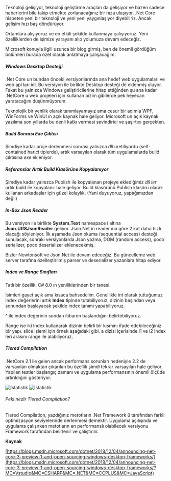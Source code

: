 ﻿Teknoloji gelişiyor, teknoloji geliştirme araçları da gelişiyor ve bazen sadece haberlerini bile takip etmekte zorlanacağınız bir hıza ulaşıyor.
.Net Core nispeten yeni bir teknoloji ve yeni yeni yaygınlaşıyor diyebiliriz. Ancak gelişim hızı baş döndürüyor.

Ortamlara alışıyoruz ve en etkili şekilde kullanmaya çalışıyoruz. Yeni özelliklerden de işimize yarayanı alıp yolumuza devam edeceğiz. 

Microsoft konuyla ilgili uzunca bir blog girmiş, ben de önemli gördüğüm bölümleri burada özet olarak anlatmaya çalışacağım.

##### Windows Desktop Desteği

.Net Core un bundan önceki versiyonlarında ana hedef web uygulamaları ve web api ları idi. Bu versiyon ile birlikte Desktop desteği de eklenmiş oluyor.
Fakat bu yalnızca Windows geliştiricilerine hitap ettiğinden şu ana kadar .NetCore u web projeleri için kullanan bizim gibilerde pek heyecan yaratacağını düşünmüyorum.

Teknolojik bir yenilik olarak tanımlayamayız ama cesur bir adımla WPF, WinForms ve WinUI ın açık kaynak hale geliyor. Microsoft un açık kaynak yazılıma son yıllarda bu denli katkı vermesi sevindirici ve şaşırtıcı gerçekten.

##### Build Sonrası Exe Çıktısı

Şimdiye kadar proje derlenmesi sonrası yalnızca _dll_ üretiliyordu (self-contained harici tiplerde), artık varsayılan olarak tüm uygulamalarda build çıktısına _exe_ ekleniyor.

##### Referanslar Artık Build Klasörüne Kopyalanıyor

Şimdiye kadar yalnızca Publish ile kopyalanan projeye eklediğimiz _dll ler_ artık build ile kopyalanır hale geliyor. Build klasörünü Publish klasörü olarak kullanan arkadaşlar için güzel kolaylık. (Yani duyuyoruz, yaptığımızdan değil)

##### In-Box Json Reader

Bu versiyon ile birlikte **System.Text** namespace i altına **Json.Utf8JsonReader** geliyor. Json.Net in reader ına göre 2 kat daha hızlı olacağı söyleniyor.
İlk aşamada Json okuma (sequential access) desteği sunulacak, sonraki versiyonlarda Json yazma, DOM (random access), poco serializer, poco deserializer eklenecekmiş.

Bizler Newtonsoft ve Json.Net ile devam edeceğiz. Bu güncelleme web server tarafına özelleştirilmiş parser ve deserializer yazanlara hitap ediyor.

##### Index ve Range Sınıfları

Tatlı bir özellik. C# 8.0 ın yeniliklerinden bir tanesi.

İsimleri gayet açık ama kısaca bahsedelim. Genellikle _int_ olarak tuttuğumuz index değerlerini artık **Index** tipinde tutabiliyoruz, dizinin başından veya sonundan başlayacak şekilde index tanımı yapabiliyoruz.

^ ile index değerinin sondan itibaren başlandığını belirtebiliyoruz.

<script src="https://gist.github.com/richlander/d2ed10abc144a53ba31989e75c77bc12.js"></script>

Range ise iki Index kullanarak dizinin belirli bir kısmını ifade edebileceğiniz bir yapı. slice işlemi için örnek aşağıdaki gibi. a dizisi içerisinde i1 ve i2 Index leri arasını range ile alabiliyoruz. 

<script src="https://gist.github.com/richlander/e303027e4f2f9c3139286c2cc40e9add.js"></script>

##### Tiered Compilation

.NetCore 2.1 ile gelen ancak performans sorunları nedeniyle 2.2 de varsayılan olmaktan çıkarılan bu özellik şimdi tekrar varsayılan hale geliyor. Yapılan testler başlangıç zamanı ve uygulama performansının önemli ölçüde artırıldığını gösteriyor.

![İstatistik](https://msdnshared.blob.core.windows.net/media/2018/08/asp_net_startup.png)
![İstatistik](https://msdnshared.blob.core.windows.net/media/2018/08/asp_net_steady_state.png)

###### Peki nedir Tiered Compilation?

Tiered Compilation, yazdığınız metotların .Net Framework ü tarafından farklı optimizasyon seviyelerinde derlenmesi demektir. Uygulama açılışında ve uygulama çalışırken metotların en performanslı olabilecek versiyonu Framework tarafından belirlenir ve çalıştırılır.


**Kaynak**

[https://blogs.msdn.microsoft.com/dotnet/2018/12/04/announcing-net-core-3-preview-1-and-open-sourcing-windows-desktop-frameworks/](https://blogs.msdn.microsoft.com/dotnet/2018/12/04/announcing-net-core-3-preview-1-and-open-sourcing-windows-desktop-frameworks/?MC=Vstudio&MC=CSHARP&MC=.NET&MC=CCPLUS&MC=JavaScript)
